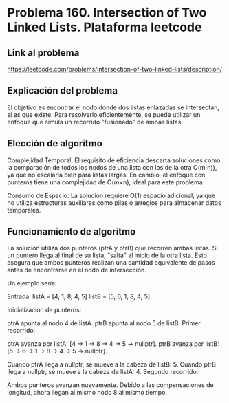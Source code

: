 # Problema 160. Intersection of Two Linked Lists. Plataforma leetcode

## Link al problema
https://leetcode.com/problems/intersection-of-two-linked-lists/description/

## Explicación del problema
El objetivo es encontrar el nodo donde dos listas enlazadas se intersectan, si es que existe. Para resolverlo eficientemente, se puede utilizar un enfoque que simula un recorrido "fusionado" de ambas listas.

## Elección de algoritmo
Complejidad Temporal:
El requisito de eficiencia descarta soluciones como la comparación de todos los nodos de una lista con los de la otra O(m⋅n)), ya que no escalaría bien para listas largas. En cambio, el enfoque con punteros tiene una complejidad de 
O(m+n), ideal para este problema.

Consumo de Espacio:
La solución requiere O(1) espacio adicional, ya que no utiliza estructuras auxiliares como pilas o arreglos para almacenar datos temporales.

## Funcionamiento de algoritmo
La solución utiliza dos punteros (ptrA y ptrB) que recorren ambas listas. Si un puntero llega al final de su lista, "salta" al inicio de la otra lista. Esto asegura que ambos punteros realizan una cantidad equivalente de pasos antes de encontrarse en el nodo de intersección.

Un ejemplo sería:

Entrada:
listA = [4, 1, 8, 4, 5]
listB = [5, 6, 1, 8, 4, 5]

Inicialización de punteros:

ptrA apunta al nodo 4 de listA.
ptrB apunta al nodo 5 de listB.
Primer recorrido:

ptrA avanza por listA: [4 → 1 → 8 → 4 → 5 → nullptr].
ptrB avanza por listB: [5 → 6 → 1 → 8 → 4 → 5 → nullptr].

Cuando ptrA llega a nullptr, se mueve a la cabeza de listB: 5.
Cuando ptrB llega a nullptr, se mueve a la cabeza de listA: 4.
Segundo recorrido:

Ambos punteros avanzan nuevamente. Debido a las compensaciones de longitud, ahora llegan al mismo nodo 8 al mismo tiempo.
